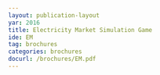 ```yaml
---
layout: publication-layout
yar: 2016
title: Electricity Market Simulation Game
ide: EM
tag: brochures
categories: brochures
docurl: /brochures/EM.pdf
---
```

